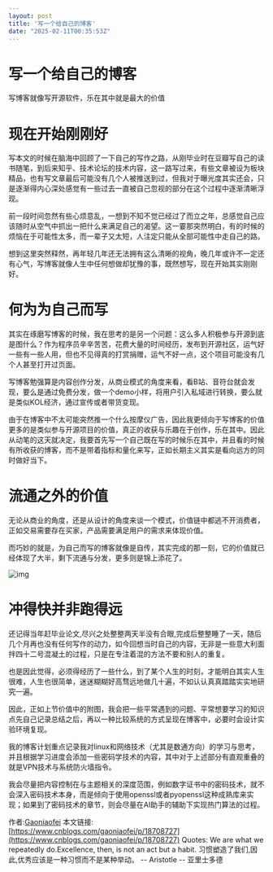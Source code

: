 ```yaml
---
layout: post
title: '写一个给自己的博客'
date: "2025-02-11T00:35:53Z"
---
```

写一个给自己的博客
=========

写博客就像写开源软件，乐在其中就是最大的价值

现在开始刚刚好
=======

写本文的时候在脑海中回顾了一下自己的写作之路，从刚毕业时在豆瓣写自己的读书随笔，到后来知乎、技术论坛的技术内容，这一路写过来，有些文章被设为板块精品，也有写文章最后可能没有几个人被推送到过，但我对于曝光度其实还会，只是逐渐得内心深处感觉有一些过去一直被自己忽视的部分在这个过程中逐渐清晰浮现。

前一段时间忽然有些心烦意乱，一想到不知不觉已经过了而立之年，总感觉自己应该随时从空气中抓出一把什么来满足自己的渴望。这一霎那突然明白，有的时候的烦恼在于可能性太多，而一辈子又太短，人注定只能从全部可能性中走自己的路。

想到这里突然释然，再年轻几年还无法拥有这么清晰的视角，晚几年或许不一定还有心气，写博客就像人生中任何想做却犹豫的事，既然想写，现在开始其实刚刚好。

何为为自己而写
=======

其实在琢磨写博客的时候，我在思考的是另一个问题：这么多人积极参与开源到底是图什么？作为程序员辛辛苦苦，花费大量的时间经历，发布到开源社区，运气好一些有一些人用，但也不见得真的打赏捐赠，运气不好一点，这个项目可能没有几个人甚至打开过页面。

写博客勉强算是内容创作分发，从商业模式的角度来看，看B站、音符台就会发现，要么是通过免费分发，做一个demo小样，将用户引入私域进行转换，要么就是类似KOL经济，通过宣传或者带货变现。

由于在博客中不太可能突然推一个什么按摩仪广告，因此我更倾向于写博客的价值更多的是类似参与开源项目的价值，真正的收获与乐趣在于创作，乐在其中。因此从动笔的这天就决定，我要首先写一个自己既在写的时候乐在其中，并且看的时候有所收获的博客，而不是带着指标和量化来写，正如长期主义其实是看向远方的同时做好当下。

流通之外的价值
=======

无论从商业的角度，还是从设计的角度来谈一个模式，价值链中都逃不开消费者，正如交易需要存在买家，产品需要满足用户的需求来体现价值。

而巧妙的就是，为自己而写的博客就像是自传，其实完成的那一刻，它的价值就已经体现了大半，剩下流通与分发，更多则是锦上添花了。

![img](https://img2023.cnblogs.com/blog/2325781/202502/2325781-20250210203932016-506744612.png)

冲得快并非跑得远
========

还记得当年赶毕业论文,尽兴之处整整两天半没有合眼,完成后整整睡了一天，随后几个月再也没有任何写作的动力，如今回想当时自己的内容，无非是一些意大利面拌四十二号混凝土的过程，只是在专注着混的方法不要和别人的重复。

也是因此觉得，必须得经历了一些什么，到了某个人生的时刻，才能明白其实人生很难，人生也很简单，迷迷糊糊好高骛远地做几十遍，不如认认真真踏踏实实地研究一遍。

因此，正如上节价值中的附图，我会把一些平常遇到的问题、平常想要学习的知识点先自己记录总结之后，再以一种比较系统的方式呈现在博客中，必要时会设计实验环境复现。

我的博客计划重点记录我对linux和网络技术（尤其是数通方向）的学习与思考，并且根据学习进度会添加一些密码学技术的内容，其中对于上述部分有直观重叠的就是VPN技术与系统防火墙指令。

我会尽量把内容控制在与主题相关的深度范围，例如数字证书中的密码技术，就不会深入密码技术本身，而是倾向于使用openssl或者pyopenssl这种成熟库来实现；如果到了密码技术的章节，则会尽量在AI助手的辅助下实现热门算法的过程。

作者:[Gaoniaofei](https://www.cnblogs.com/gaoniaofei/) 本文链接:[https://www.cnblogs.com/gaoniaofei/p/18708727](https://www.cnblogs.com/gaoniaofei/p/18708727) Quotes: We are what we repeatedly do.Excellence, then, is not an act but a habit. 习惯塑造了我们,因此,优秀应该是一种习惯而不是某种举动。 -- Aristotle -- 亚里士多德